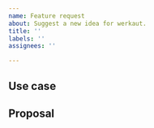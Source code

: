 ```yaml
---
name: Feature request
about: Suggest a new idea for werkaut.
title: ''
labels: ''
assignees: ''

---
```


## Use case

<!--
     Please tell us the problem you are running into that led to you wanting
     a new feature.

     Is your feature request related to a problem? Please give a clear and
     concise description of what the problem is.
-->

## Proposal

<!--
     Briefly but precisely describe what you would like werkaut to be able to do.

     Consider attaching images showing what you are imagining.
-->

